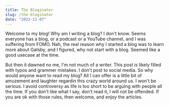 ```yaml
---
title: The Bloginator
slug: /the-bloginator
date: "2022-11-07"
---
```


Welcome to my blog! Why am I writing a blog? I don't know. Seems everyone has a blog, or a podcast or a YouTube channel, and I was suffering from FOMO. Nah, the real reason why I started a blog was to learn more about Gatsby, and I figured, why not start with a blog. Seemed like a good usecase at the time.

But then it dawned no me, I'm not much of a writer. This post is likely filled with typos and grammer mistakes. I don't post to social media. So why would anyone want to read my blog? All I can offer is a little bit of amuzement and laughter regardin this crazy world around us. I won't be serious. I avoid controversy as life is too short to be arguing with people all the time. If you don't like what I say, don't read it, I will not be offended. If you are ok with those rules, then welcome, and enjoy the articles.
